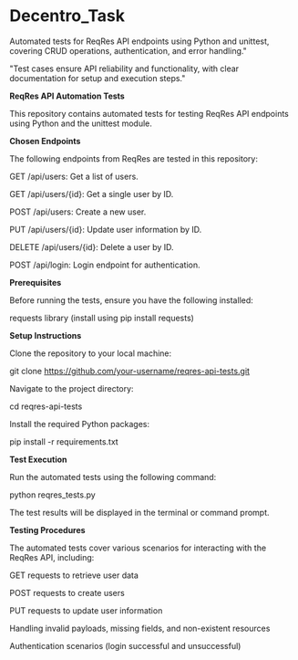 # Decentro_Task
Automated tests for ReqRes API endpoints using Python and unittest, covering CRUD operations, authentication, and error handling." 

"Test cases ensure API reliability and functionality, with clear documentation for setup and execution steps." <br>

**ReqRes API Automation Tests<br>**

This repository contains automated tests for testing ReqRes API endpoints using Python and the unittest module.<br>

**Chosen Endpoints<br>**

The following endpoints from ReqRes are tested in this repository:<br>

GET /api/users: Get a list of users.

GET /api/users/{id}: Get a single user by ID.

POST /api/users: Create a new user.

PUT /api/users/{id}: Update user information by ID.

DELETE /api/users/{id}: Delete a user by ID.

POST /api/login: Login endpoint for authentication.

**Prerequisites**

Before running the tests, ensure you have the following installed:


requests library (install using pip install requests)

**Setup Instructions**

Clone the repository to your local machine:

git clone https://github.com/your-username/reqres-api-tests.git

Navigate to the project directory:

cd reqres-api-tests

Install the required Python packages:

pip install -r requirements.txt

**Test Execution**

Run the automated tests using the following command:


python reqres_tests.py

The test results will be displayed in the terminal or command prompt.

**Testing Procedures**

The automated tests cover various scenarios for interacting with the ReqRes API, including:

GET requests to retrieve user data

POST requests to create users

PUT requests to update user information


Handling invalid payloads, missing fields, and non-existent resources

Authentication scenarios (login successful and unsuccessful)
